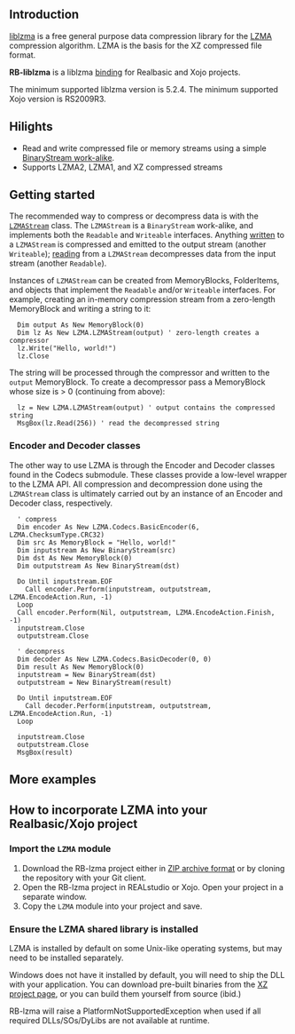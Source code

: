 ## Introduction
[liblzma](https://tukaani.org/xz/) is a free general purpose data compression library for the [LZMA](https://en.wikipedia.org/wiki/Lempel%E2%80%93Ziv%E2%80%93Markov_chain_algorithm) compression algorithm. LZMA is the basis for the XZ compressed file format.

**RB-liblzma** is a liblzma [binding](http://en.wikipedia.org/wiki/Language_binding) for Realbasic and Xojo projects.

The minimum supported liblzma version is 5.2.4. The minimum supported Xojo version is RS2009R3.

## Hilights
* Read and write compressed file or memory streams using a simple [BinaryStream work-alike](https://github.com/charonn0/RB-lzma/wiki/LZMA.LZMAStream).
* Supports LZMA2, LZMA1, and XZ compressed streams

## Getting started
The recommended way to compress or decompress data is with the [`LZMAStream`](https://github.com/charonn0/RB-lzma/wiki/LZMA.LZMAStream) class. The `LZMAStream` is a `BinaryStream` work-alike, and implements both the `Readable` and `Writeable` interfaces. Anything [written](https://github.com/charonn0/RB-lzma/wiki/LZMA.LZMAStream.Write) to a `LZMAStream` is compressed and emitted to the output stream (another `Writeable`); [reading](https://github.com/charonn0/RB-lzma/wiki/LZMA.LZMAStream.Read) from a `LZMAStream` decompresses data from the input stream (another `Readable`).

Instances of `LZMAStream` can be created from MemoryBlocks, FolderItems, and objects that implement the `Readable` and/or `Writeable` interfaces. For example, creating an in-memory compression stream from a zero-length MemoryBlock and writing a string to it:

```vbnet
  Dim output As New MemoryBlock(0)
  Dim lz As New LZMA.LZMAStream(output) ' zero-length creates a compressor
  lz.Write("Hello, world!")
  lz.Close
```
The string will be processed through the compressor and written to the `output` MemoryBlock. To create a decompressor pass a MemoryBlock whose size is > 0 (continuing from above):

```vbnet
  lz = New LZMA.LZMAStream(output) ' output contains the compressed string
  MsgBox(lz.Read(256)) ' read the decompressed string
```

### Encoder and Decoder classes
The other way to use LZMA is through the Encoder and Decoder classes found in the Codecs submodule. These classes provide a low-level wrapper to the LZMA API. All compression and decompression done using the `LZMAStream` class is ultimately carried out by an instance of an Encoder and Decoder class, respectively.

```vbnet
  ' compress
  Dim encoder As New LZMA.Codecs.BasicEncoder(6, LZMA.ChecksumType.CRC32)
  Dim src As MemoryBlock = "Hello, world!"
  Dim inputstream As New BinaryStream(src)
  Dim dst As New MemoryBlock(0)
  Dim outputstream As New BinaryStream(dst)
  
  Do Until inputstream.EOF
    Call encoder.Perform(inputstream, outputstream, LZMA.EncodeAction.Run, -1)
  Loop
  Call encoder.Perform(Nil, outputstream, LZMA.EncodeAction.Finish, -1)
  inputstream.Close
  outputstream.Close
  
  ' decompress
  Dim decoder As New LZMA.Codecs.BasicDecoder(0, 0)
  Dim result As New MemoryBlock(0)
  inputstream = New BinaryStream(dst)
  outputstream = New BinaryStream(result)
  
  Do Until inputstream.EOF
    Call decoder.Perform(inputstream, outputstream, LZMA.EncodeAction.Run, -1)
  Loop
  
  inputstream.Close
  outputstream.Close
  MsgBox(result)
```

## More examples


## How to incorporate LZMA into your Realbasic/Xojo project
### Import the `LZMA` module
1. Download the RB-lzma project either in [ZIP archive format](https://github.com/charonn0/RB-lzma/archive/master.zip) or by cloning the repository with your Git client.
2. Open the RB-lzma project in REALstudio or Xojo. Open your project in a separate window.
3. Copy the `LZMA` module into your project and save.

### Ensure the LZMA shared library is installed
LZMA is installed by default on some Unix-like operating systems, but may need to be installed separately.

Windows does not have it installed by default, you will need to ship the DLL with your application. You can download pre-built binaries from the [XZ project page](https://tukaani.org/xz/), or you can build them yourself from source (ibid.)

RB-lzma will raise a PlatformNotSupportedException when used if all required DLLs/SOs/DyLibs are not available at runtime. 
